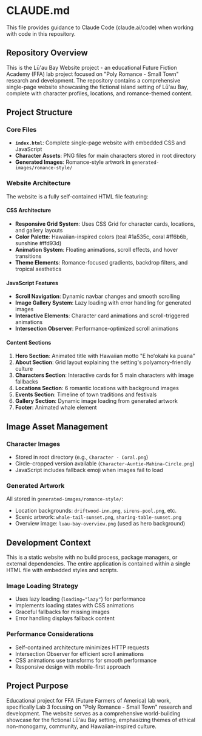 # CLAUDE.md

This file provides guidance to Claude Code (claude.ai/code) when working with code in this repository.

## Repository Overview

This is the Lū'au Bay Website project - an educational Future Fiction Academy (FFA) lab project focused on "Poly Romance - Small Town" research and development. The repository contains a comprehensive single-page website showcasing the fictional island setting of Lū'au Bay, complete with character profiles, locations, and romance-themed content.

## Project Structure

### Core Files
- **`index.html`**: Complete single-page website with embedded CSS and JavaScript
- **Character Assets**: PNG files for main characters stored in root directory
- **Generated Images**: Romance-style artwork in `generated-images/romance-style/`

### Website Architecture

The website is a fully self-contained HTML file featuring:

#### CSS Architecture
- **Responsive Grid System**: Uses CSS Grid for character cards, locations, and gallery layouts
- **Color Palette**: Hawaiian-inspired colors (teal #1a535c, coral #ff6b6b, sunshine #ffd93d)
- **Animation System**: Floating animations, scroll effects, and hover transitions
- **Theme Elements**: Romance-focused gradients, backdrop filters, and tropical aesthetics

#### JavaScript Features
- **Scroll Navigation**: Dynamic navbar changes and smooth scrolling
- **Image Gallery System**: Lazy loading with error handling for generated images
- **Interactive Elements**: Character card animations and scroll-triggered animations
- **Intersection Observer**: Performance-optimized scroll animations

#### Content Sections
1. **Hero Section**: Animated title with Hawaiian motto "E hoʻokahi ka puana"
2. **About Section**: Grid layout explaining the setting's polyamory-friendly culture
3. **Characters Section**: Interactive cards for 5 main characters with image fallbacks
4. **Locations Section**: 6 romantic locations with background images
5. **Events Section**: Timeline of town traditions and festivals
6. **Gallery Section**: Dynamic image loading from generated artwork
7. **Footer**: Animated whale element

## Image Asset Management

### Character Images
- Stored in root directory (e.g., `Character - Coral.png`)
- Circle-cropped version available (`Character-Auntie-Mahina-Circle.png`)
- JavaScript includes fallback emoji when images fail to load

### Generated Artwork
All stored in `generated-images/romance-style/`:
- Location backgrounds: `driftwood-inn.png`, `sirens-pool.png`, etc.
- Scenic artwork: `whale-tail-sunset.png`, `sharing-table-sunset.png`
- Overview image: `luau-bay-overview.png` (used as hero background)

## Development Context

This is a static website with no build process, package managers, or external dependencies. The entire application is contained within a single HTML file with embedded styles and scripts.

### Image Loading Strategy
- Uses lazy loading (`loading="lazy"`) for performance
- Implements loading states with CSS animations
- Graceful fallbacks for missing images
- Error handling displays fallback content

### Performance Considerations
- Self-contained architecture minimizes HTTP requests
- Intersection Observer for efficient scroll animations
- CSS animations use transforms for smooth performance
- Responsive design with mobile-first approach

## Project Purpose

Educational project for FFA (Future Farmers of America) lab work, specifically Lab 3 focusing on "Poly Romance - Small Town" research and development. The website serves as a comprehensive world-building showcase for the fictional Lū'au Bay setting, emphasizing themes of ethical non-monogamy, community, and Hawaiian-inspired culture.